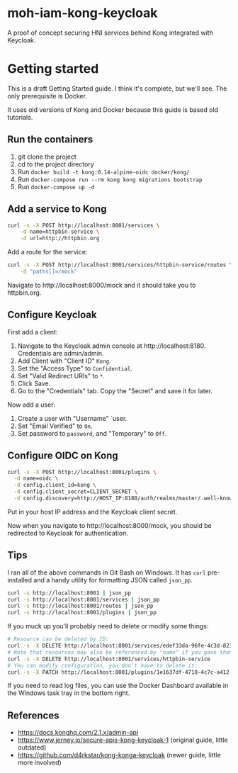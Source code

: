 # moh-iam-kong-keycloak
A proof of concept securing HNI services behind Kong integrated with Keycloak.

# Getting started

This is a draft Getting Started guide. I think it's complete, but we'll see. The only prerequisite is Docker.

It uses old versions of Kong and Docker because this guide is based old tutorials.

## Run the containers

1. git clone the project
2. cd to the project directory
3. Run `docker build -t kong:0.14-alpine-oidc docker/kong/`
3. Run `docker-compose run --rm kong kong migrations bootstrap`
4. Run `docker-compose up -d`

## Add a service to Kong

```bash
curl -s -X POST http://localhost:8001/services \
    -d name=httpbin-service \
    -d url=http://httpbin.org
```

Add a route for the service:

```bash
curl -s -X POST http://localhost:8001/services/httpbin-service/routes \
    -d "paths[]=/mock"
```

Navigate to http://localhost:8000/mock and it should take you to httpbin.org.

## Configure Keycloak

First add a client:

1. Navigate to the Keycloak admin console at http://localhost:8180. Credentials are admin/admin.
2. Add Client with "Client ID" `Kong`.
3. Set the "Access Type" to `Confidential`.
4. Set "Valid Redirect URIs" to `*`.
5. Click Save.
6. Go to the "Credentials" tab. Copy the "Secret" and save it for later.

Now add a user:

1. Create a user with "Username" `user. 
2. Set "Email Verified" to `On`.
3. Set password to `password`, and "Temporary" to `Off`.

## Configure OIDC on Kong

```bash
curl -s -X POST http://localhost:8001/plugins \
  -d name=oidc \
  -d config.client_id=kong \
  -d config.client_secret=CLIENT_SECRET \
  -d config.discovery=http://HOST_IP:8180/auth/realms/master/.well-known/openid-configuration
```

Put in your host IP address and the Keycloak client secret.

Now when you navigate to http://localhost:8000/mock, you should be redirected to Keycloak for authentication.

## Tips

I ran all of the above commands in Git Bash on Windows. It has `curl` pre-installed and a handy utility for formatting JSON called `json_pp`.

```bash
curl -s http://localhost:8001 | json_pp
curl -s http://localhost:8001/services | json_pp
curl -s http://localhost:8001/routes | json_pp
curl -s http://localhost:8001/plugins | json_pp
```

If you muck up you'll probably need to delete or modify some things:

```bash
# Resource can be deleted by ID:
curl -s -X DELETE http://localhost:8001/services/edef33da-96fe-4c3d-8236-f3e35b3a0aaa
# Note that resources may also be referenced by "name" if you gave them one:
curl -s -X DELETE http://localhost:8001/services/httpbin-service
# You can modify configuration, you don't have to delete it:
curl -s -X PATCH http://localhost:8001/plugins/1e1637df-4718-4c7c-a412-4114ca29a41e --data "config.client_secret=c934568f-3fd3-4a21-bbfc-d8c7f97a3408"
```

If you need to read log files, you can use the Docker Dashboard available in the Windows task tray in the bottom right.

## References

* https://docs.konghq.com/2.1.x/admin-api
* https://www.jerney.io/secure-apis-kong-keycloak-1 (original guide, little outdated)
* https://github.com/d4rkstar/kong-konga-keycloak (newer guide, little more involved)
